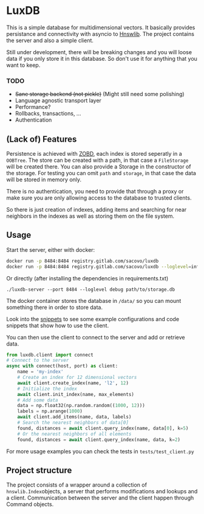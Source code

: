 # LuxDB

This is a simple database for multidimensional vectors. It basically provides persistance and connectivity with asyncio to [Hnswlib](https://github.com/nmslib/hnswlib). The project contains the server and also a simple client.

Still under development, there will be breaking changes and you will loose data if you only store it in this database. So don't use it for anything that you want to keep.

### TODO
- ~~Sane storage backend (not pickle)~~ (Might still need some polishing)
- Language agnostic transport layer
- Performance?
- Rollbacks, transactions, ...
- Authentication

## (Lack of) Features

Persistence is achieved with [ZOBD](https://zodb.org), each index is stored seperatly in a `OOBTree`. The store can be created with a path, in that case a `FileStorage` will be created there. You can also provide a Storage in the constructor of the storage. For testing you can omit `path` and `storage`, in that case the data will be stored in memory only.

There is no authentication, you need to provide that through a proxy or make sure you are only allowing access to the database to trusted clients.

So there is just creation of indexes, adding items and searching for near neighbors in the indexes as well as storing them on the file system.

## Usage

Start the server, either with docker:

```bash
docker run -p 8484:8484 registry.gitlab.com/sacovo/luxdb
docker run -p 8484:8484 registry.gitlab.com/sacovo/luxdb --loglevel=info --port 8484 --host 0.0.0.0
```

Or directly (after installing the dependencies in requirements.txt)
```
./luxdb-server --port 8484 --loglevel debug path/to/storage.db
```

The docker container stores the database in `/data/` so you can mount something there in order to store data.

Look into the [snippets](https://gitlab.com/sacovo/luxdb/-/snippets) to see some example configurations and code snippets that show how to use the client.

You can then use the client to connect to the server and add or retrieve data.

```python
from luxdb.client import connect
# Connect to the server
async with connect(host, port) as client:
	name = 'my-index'
	# Create an index for 12 dimensional vectors
	await client.create_index(name, 'l2', 12)
	# Initialize the index
	await client.init_index(name, max_elements)
	# Add some data
	data = np.float32(np.random.random((1000, 12)))
	labels = np.arange(1000)
	await client.add_items(name, data, labels)
	# Search the nearest neighbors of data[0]
	found, distances = await client.query_index(name, data[0], k=5)
	# Or the nearest neighbors of all elements
	found, distances = await client.query_index(name, data, k=2)
```
For more usage examples you can check the tests in `tests/test_client.py`

## Project structure
The project consists of a wrapper around a collection of `hnswlib.Index`objects, a server that performs modifications and lookups and a client. Communication between the server and the client happen through Command objects.
